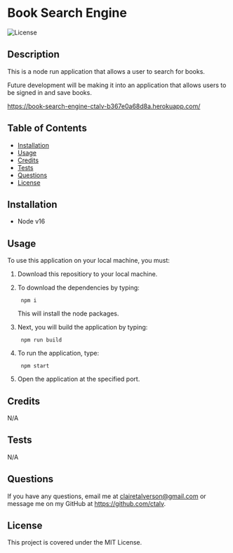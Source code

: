 # Book Search Engine

![License](https://img.shields.io/badge/license-MIT-green)

## Description
This is a node run application that allows a user to search for books. 

Future development will be making it into an application that allows users to be signed in and save books.

https://book-search-engine-ctalv-b367e0a68d8a.herokuapp.com/
    
## Table of Contents 
    
- [Installation](#installation)
- [Usage](#usage)
- [Credits](#credits)
- [Tests](#tests)
- [Questions](#questions)
- [License](#license)

    
## Installation
- Node v16
    
## Usage
To use this application on your local machine, you must:
1. Download this repositiory to your local machine.
2. To download the dependencies by typing: 

        npm i
    This will install the node packages.
3. Next, you will build the application by typing:

        npm run build
4. To run the application, type:

        npm start
5. Open the application at the specified port.

 
## Credits
N/A


## Tests
N/A
    

## Questions
If you have any questions, email me at clairetalverson@gmail.com or message me on my GitHub at https://github.com/ctalv.

## License
This project is covered under the MIT License.
